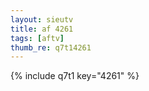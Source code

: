 ```yaml
--- 
layout: sieutv
title: af 4261
tags: [aftv]
thumb_re: q7t14261
---
```

{% include q7t1 key="4261" %} 

